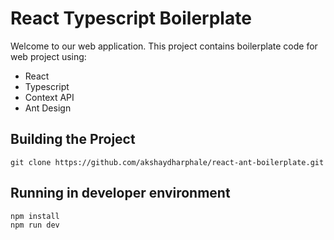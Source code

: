# React Typescript Boilerplate

Welcome to our web application.
This project contains boilerplate code for web project using:
- React
- Typescript
- Context API
- Ant Design

## Building the Project
    git clone https://github.com/akshaydharphale/react-ant-boilerplate.git
## Running in developer environment
    npm install
    npm run dev

